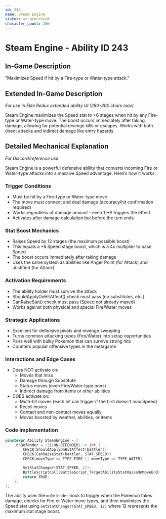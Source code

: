 ```yaml
---
id: 243
name: Steam Engine
status: ai-generated
character_count: 266
---
```


# Steam Engine - Ability ID 243

## In-Game Description
"Maximizes Speed if hit by a Fire-type or Water-type attack."

## Extended In-Game Description
*For use in Elite Redux extended ability UI (280-300 chars max)*

Steam Engine maximizes the Speed stat to +6 stages when hit by any Fire-type or Water-type move. The boost occurs immediately after taking damage, allowing for potential revenge kills or escapes. Works with both direct attacks and indirect damage like entry hazards.

## Detailed Mechanical Explanation
*For Discord/reference use*

Steam Engine is a powerful defensive ability that converts incoming Fire or Water-type attacks into a massive Speed advantage. Here's how it works:

### Trigger Conditions
- Must be hit by a Fire-type or Water-type move
- The move must connect and deal damage (accuracy/hit confirmation required)
- Works regardless of damage amount - even 1 HP triggers the effect
- Activates after damage calculation but before the turn ends

### Stat Boost Mechanics
- Raises Speed by 12 stages (the maximum possible boost)
- This equals a +6 Speed stage boost, which is a 4x multiplier to base Speed
- The boost occurs immediately after taking damage
- Uses the same system as abilities like Anger Point (for Attack) and Justified (for Attack)

### Activation Requirements
- The ability holder must survive the attack
- ShouldApplyOnHitAffect() check must pass (no substitutes, etc.)
- CanRaiseStat() check must pass (Speed not already maxed)
- Works against both physical and special Fire/Water moves

### Strategic Applications
- Excellent for defensive pivots and revenge sweeping
- Turns common attacking types (Fire/Water) into setup opportunities
- Pairs well with bulky Pokemon that can survive strong hits
- Counters popular offensive types in the metagame

### Interactions and Edge Cases
- Does NOT activate on:
  - Moves that miss
  - Damage through Substitute
  - Status moves (even Fire/Water-type ones)
  - Indirect damage from items or other abilities
- DOES activate on:
  - Multi-hit moves (each hit can trigger if the first doesn't max Speed)
  - Recoil moves
  - Contact and non-contact moves equally
  - Moves boosted by weather, abilities, or items

### Code Implementation
```cpp
constexpr Ability SteamEngine = {
    .onDefender = +[](ON_DEFENDER) -> int {
        CHECK(ShouldApplyOnHitAffect(battler))
        CHECK(CanRaiseStat(battler, STAT_SPEED))
        CHECK(moveType == TYPE_FIRE || moveType == TYPE_WATER)

        SetStatChanger(STAT_SPEED, 12);
        BattleScriptCall(BattleScript_TargetAbilityStatRaiseOnMoveEnd);
        return TRUE;
    },
};
```

The ability uses the `onDefender` hook to trigger when the Pokemon takes damage, checks for Fire or Water move types, and then maximizes the Speed stat using `SetStatChanger(STAT_SPEED, 12)` where 12 represents the maximum stat stage boost.